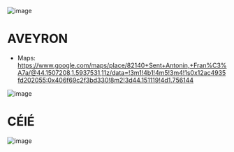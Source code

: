 ![image](https://user-images.githubusercontent.com/4015406/169963435-7facdaf8-64ea-45c9-a61f-85d9e5f9ae5b.png)

# AVEYRON
- Maps: https://www.google.com/maps/place/82140+Sent+Antonin,+Fran%C3%A7a/@44.1507208,1.5937531,11z/data=!3m1!4b1!4m5!3m4!1s0x12ac4935fd202055:0x406f69c2f3bd330!8m2!3d44.151119!4d1.756144

![image](https://user-images.githubusercontent.com/4015406/169963980-d74d22f4-f8b3-48f3-9a57-2227e81cc17e.png)

# CÉlÉ

![image](https://user-images.githubusercontent.com/4015406/176545141-a969ea58-bd69-4368-a13b-a15d85aefce6.png)
